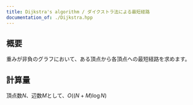 ```yaml
---
title: Dijkstra's algorithm / ダイクストラ法による最短経路
documentation_of: ./Dijkstra.hpp
---
```


## 概要
重みが非負のグラフにおいて、ある頂点から各頂点への最短経路を求めます。

## 計算量
頂点数$N$、辺数$M$として、$O((N+M)\log N)$
